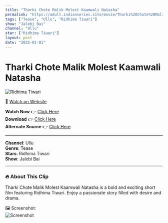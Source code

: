 ```yaml
---
title: "Tharki Chote Malik Molest Kaamwali Natasha"
permalink: "https://adult.indianseries.site/movie/Tharki%20Chote%20Malik%20Molest%20Kaamwali%20Natasha"
tags: ["Tease", "Ullu", "Ridhima Tiwari"]
show: "Jalebi Bai"
channel: "Ullu"
star: ["Ridhima Tiwari"]
layout: post
date: "2025-01-01"
---
```


# Tharki Chote Malik Molest Kaamwali Natasha

![Ridhima Tiwari](https://shorts.desisins.com/wp-content/uploads/2024/06/NAtasha-Tharki-Chote-Malik-DesiSins.com_.jpg)

🔗 [Watch on Website](https://adult.indianseries.site/movie/Tharki%20Chote%20Malik%20Molest%20Kaamwali%20Natasha)

**Watch Now** 👉 [Click Here](https://adult.indianseries.site/movie/Tharki%20Chote%20Malik%20Molest%20Kaamwali%20Natasha)  
**Download** 👉 [Click Here](https://adult.indianseries.site/movie/Tharki%20Chote%20Malik%20Molest%20Kaamwali%20Natasha)  
**Alternate Source** 👉 [Click Here](https://adult.indianseries.site/movie/Tharki%20Chote%20Malik%20Molest%20Kaamwali%20Natasha)

---

**Channel**: Ullu  
**Genre**: Tease  
**Stars**: Ridhima Tiwari  
**Show**: Jalebi Bai

---

### 🔥 About This Clip

Tharki Chote Malik Molest Kaamwali Natasha is a bold and exciting short film featuring Ridhima Tiwari. Enjoy a passionate story filled with desire and drama.
 
🖼️ Screenshot:  
![Screenshot](https://shorts.desisins.com/wp-content/uploads/2024/06/NAtasha-Tharki-Chote-Malik-DesiSins.com_.jpg)
